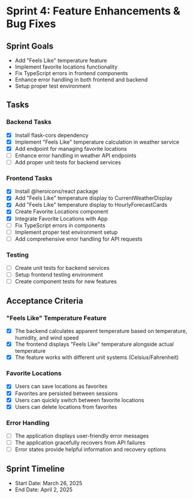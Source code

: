 # Sprint 4: Feature Enhancements & Bug Fixes

## Sprint Goals

- Add "Feels Like" temperature feature
- Implement favorite locations functionality
- Fix TypeScript errors in frontend components
- Enhance error handling in both frontend and backend
- Setup proper test environment

## Tasks

### Backend Tasks

- [x] Install flask-cors dependency
- [x] Implement "Feels Like" temperature calculation in weather service
- [x] Add endpoint for managing favorite locations
- [ ] Enhance error handling in weather API endpoints
- [ ] Add proper unit tests for backend services

### Frontend Tasks

- [x] Install @heroicons/react package
- [x] Add "Feels Like" temperature display to CurrentWeatherDisplay
- [x] Add "Feels Like" temperature display to HourlyForecastCards
- [x] Create Favorite Locations component
- [x] Integrate Favorite Locations with App
- [ ] Fix TypeScript errors in components
- [ ] Implement proper test environment setup
- [ ] Add comprehensive error handling for API requests

### Testing

- [ ] Create unit tests for backend services
- [ ] Setup frontend testing environment
- [ ] Create component tests for new features

## Acceptance Criteria

### "Feels Like" Temperature Feature

- [x] The backend calculates apparent temperature based on temperature, humidity, and wind speed
- [x] The frontend displays "Feels Like" temperature alongside actual temperature
- [x] The feature works with different unit systems (Celsius/Fahrenheit)

### Favorite Locations

- [x] Users can save locations as favorites
- [x] Favorites are persisted between sessions
- [x] Users can quickly switch between favorite locations
- [x] Users can delete locations from favorites

### Error Handling

- [ ] The application displays user-friendly error messages
- [ ] The application gracefully recovers from API failures
- [ ] Error states provide helpful information and recovery options

## Sprint Timeline

- Start Date: March 26, 2025
- End Date: April 2, 2025
